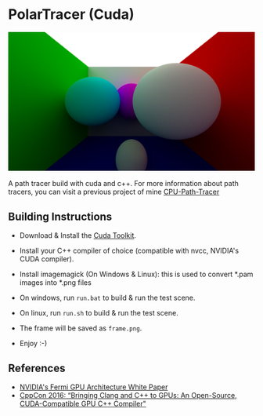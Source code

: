 # PolarTracer (Cuda)

![Sample Image](samples/sample.png)

A path tracer build with cuda and c++. For more information about path tracers, you can visit a previous project of mine [CPU-Path-Tracer](https://github.com/PolarToCartesian/CPU-Path-Tracer)

## Building Instructions

+ Download & Install the [Cuda Toolkit](https://developer.nvidia.com/cuda-downloads).
+ Install your C++ compiler of choice (compatible with nvcc, NVIDIA's CUDA compiler).
+ Install imagemagick (On Windows & Linux): this is used to convert *.pam images into *.png files

+ On windows, run ```run.bat``` to build & run the test scene.
+ On linux, run ```run.sh``` to build & run the test scene.

+ The frame will be saved as ```frame.png```.

+ Enjoy :-)

## References

+ [NVIDIA's Fermi GPU Architecture White Paper](https://www.nvidia.fr/content/PDF/fermi_white_papers/NVIDIA_Fermi_Compute_Architecture_Whitepaper.pdf)
+ [CppCon 2016: “Bringing Clang and C++ to GPUs: An Open-Source, CUDA-Compatible GPU C++ Compiler"](https://www.youtube.com/watch?v=KHa-OSrZPGo)
